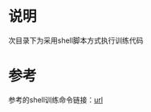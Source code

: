 # 说明

次目录下为采用shell脚本方式执行训练代码

# 参考

参考的shell训练命令链接：[url](https://www.superteams.ai/blog/a-definitive-guide-to-fine-tuning-llms-using-axolotl-and-llama-factory)
